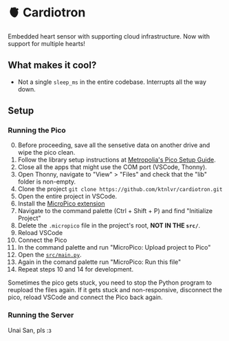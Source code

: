 # :anatomical_heart: Cardiotron

Embedded heart sensor with supporting cloud infrastructure. Now with support for multiple hearts!

## What makes it cool?

- Not a single `sleep_ms` in the entire codebase. Interrupts all the way down.

## Setup 

### Running the Pico

0. Before proceeding, save all the sensetive data on another drive and wipe the pico clean.
1. Follow the library setup instructions at [Metropolia's Pico Setup Guide](https://gitlab.metropolia.fi/lansk/pico-test).
2. Close all the apps that might use the COM port (VSCode, Thonny).
3. Open Thonny, navigate to "View" > "Files" and check that the "lib" folder is non-empty.
4. Clone the project `git clone https://github.com/ktnlvr/cardiotron.git`
5. Open the entire project in VSCode.
6. Install the [MicroPico extension](https://marketplace.visualstudio.com/items?itemName=paulober.pico-w-go)
7. Navigate to the command palette (Ctrl + Shift + P) and find "Initialize Project"
8. Delete the `.micropico` file in the project's root, **NOT IN THE `src/`**.
9. Reload VSCode
11. Connect the Pico
12. In the command palette and run "MicroPico: Upload project to Pico"
13. Open the [`src/main.py`](src/main.py).
14. Again in the comand palette run "MicroPico: Run this file"
15. Repeat steps 10 and 14 for development.

Sometimes the pico gets stuck, you need to stop the Python program to reupload the files again. If it gets stuck and non-responsive, disconnect the pico, reload VSCode and connect the Pico back again.

### Running the Server

Unai San, pls :з
